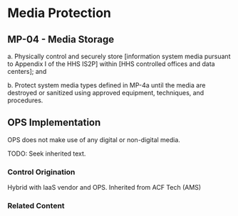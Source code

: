 # Media Protection
## MP-04 - Media Storage

a. Physically control and securely store [information system media pursuant to Appendix I of the HHS IS2P] within [HHS controlled offices and data centers]; and

b. Protect system media types defined in MP-4a until the media are destroyed or sanitized using approved equipment, techniques, and procedures.

## OPS Implementation

OPS does not make use of any digital or non-digital media.

TODO: Seek inherited text.

### Control Origination

Hybrid with IaaS vendor and OPS. Inherited from ACF Tech (AMS)

### Related Content
